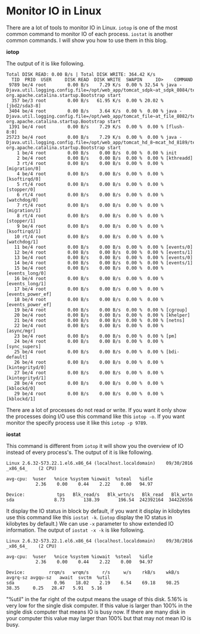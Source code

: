 # Monitor IO in Linux
There are a lot of tools to monitor IO in Linux. `iotop` is one of the most common command to monitor IO of each process.
`iostat` is another common commands. I will show you how to use them in this blog. 

**iotop**

The output of it is like following.
```
Total DISK READ: 0.00 B/s | Total DISK WRITE: 364.42 K/s
  TID  PRIO  USER     DISK READ  DISK WRITE  SWAPIN     IO>    COMMAND                                                                                                                 
 9789 be/4 root        0.00 B/s    7.29 K/s  0.00 % 32.54 % java -Djava.util.logging.config.file=/opt/web_app/tomcat_sdpk~at_sdpk_8084/temp org.apache.catalina.startup.Bootstrap start
  357 be/3 root        0.00 B/s   61.95 K/s  0.00 % 20.02 % [jbd2/sda3-8]
 3404 be/4 root        0.00 B/s    3.64 K/s  0.00 %  0.00 % java -Djava.util.logging.config.file=/opt/web_app/tomcat_file~at_file_8082/temp org.apache.catalina.startup.Bootstrap start
 1391 be/4 root        0.00 B/s    7.29 K/s  0.00 %  0.00 % [flush-8:0]
25723 be/4 root        0.00 B/s    7.29 K/s  0.00 %  0.00 % java -Djava.util.logging.config.file=/opt/web_app/tomcat_hd_8~mcat_hd_8189/temp org.apache.catalina.startup.Bootstrap start
    1 be/4 root        0.00 B/s    0.00 B/s  0.00 %  0.00 % init
    2 be/4 root        0.00 B/s    0.00 B/s  0.00 %  0.00 % [kthreadd]
    3 rt/4 root        0.00 B/s    0.00 B/s  0.00 %  0.00 % [migration/0]
    4 be/4 root        0.00 B/s    0.00 B/s  0.00 %  0.00 % [ksoftirqd/0]
    5 rt/4 root        0.00 B/s    0.00 B/s  0.00 %  0.00 % [stopper/0]
    6 rt/4 root        0.00 B/s    0.00 B/s  0.00 %  0.00 % [watchdog/0]
    7 rt/4 root        0.00 B/s    0.00 B/s  0.00 %  0.00 % [migration/1]
    8 rt/4 root        0.00 B/s    0.00 B/s  0.00 %  0.00 % [stopper/1]
    9 be/4 root        0.00 B/s    0.00 B/s  0.00 %  0.00 % [ksoftirqd/1]
   10 rt/4 root        0.00 B/s    0.00 B/s  0.00 %  0.00 % [watchdog/1]
   11 be/4 root        0.00 B/s    0.00 B/s  0.00 %  0.00 % [events/0]
   12 be/4 root        0.00 B/s    0.00 B/s  0.00 %  0.00 % [events/1]
   13 be/4 root        0.00 B/s    0.00 B/s  0.00 %  0.00 % [events/0]
   14 be/4 root        0.00 B/s    0.00 B/s  0.00 %  0.00 % [events/1]
   15 be/4 root        0.00 B/s    0.00 B/s  0.00 %  0.00 % [events_long/0]
   16 be/4 root        0.00 B/s    0.00 B/s  0.00 %  0.00 % [events_long/1]
   17 be/4 root        0.00 B/s    0.00 B/s  0.00 %  0.00 % [events_power_ef]
   18 be/4 root        0.00 B/s    0.00 B/s  0.00 %  0.00 % [events_power_ef]
   19 be/4 root        0.00 B/s    0.00 B/s  0.00 %  0.00 % [cgroup]
   20 be/4 root        0.00 B/s    0.00 B/s  0.00 %  0.00 % [khelper]
   21 be/4 root        0.00 B/s    0.00 B/s  0.00 %  0.00 % [netns]
   22 be/4 root        0.00 B/s    0.00 B/s  0.00 %  0.00 % [async/mgr]
   23 be/4 root        0.00 B/s    0.00 B/s  0.00 %  0.00 % [pm]
   24 be/4 root        0.00 B/s    0.00 B/s  0.00 %  0.00 % [sync_supers]
   25 be/4 root        0.00 B/s    0.00 B/s  0.00 %  0.00 % [bdi-default]
   26 be/4 root        0.00 B/s    0.00 B/s  0.00 %  0.00 % [kintegrityd/0]
   27 be/4 root        0.00 B/s    0.00 B/s  0.00 %  0.00 % [kintegrityd/1]
   28 be/4 root        0.00 B/s    0.00 B/s  0.00 %  0.00 % [kblockd/0]
   29 be/4 root        0.00 B/s    0.00 B/s  0.00 %  0.00 % [kblockd/1]
```
There are a lot of processes do not read or write. If you want it only show the processes doing I/O use this command
like this `iotop -o`. If you want monitor the specify process use it like this `iotop -p 9789`.

**iostat**

This command is different from `iotop` it will show you the overview of IO instead of every process's. The output of
it is like following.
```
Linux 2.6.32-573.22.1.el6.x86_64 (localhost.localdomain) 	09/30/2016 	_x86_64_	(2 CPU)

avg-cpu:  %user   %nice %system %iowait  %steal   %idle
           2.36    0.00    0.44    2.22    0.00   94.97

Device:            tps   Blk_read/s   Blk_wrtn/s   Blk_read   Blk_wrtn
sda               8.73       138.39       196.54  242392164  344226556
```
It display the IO status in block by default, if you want it display in kilobytes use this command like this `iostat -k`. (`iotop`
display the IO status in kilobytes by default.) We can use `-x` parameter to show extended IO information. The output of 
`iostat -x -k` is like following.
```
Linux 2.6.32-573.22.1.el6.x86_64 (localhost.localdomain) 	09/30/2016 	_x86_64_	(2 CPU)

avg-cpu:  %user   %nice %system %iowait  %steal   %idle
           2.36    0.00    0.44    2.22    0.00   94.97

Device:         rrqm/s   wrqm/s     r/s     w/s    rkB/s    wkB/s avgrq-sz avgqu-sz   await  svctm  %util
sda               0.96    18.02    2.19    6.54    69.18    98.25    38.35     0.25   28.47   5.91   5.16
```
"%util" in the far right of the output means the usage of this disk. 5.16% is very low for the single disk computer.
If this value is larger than 100% in the single disk computer that means IO is busy now. If there are many disk in your
 computer this value may larger than 100% but that may not mean IO is busy.